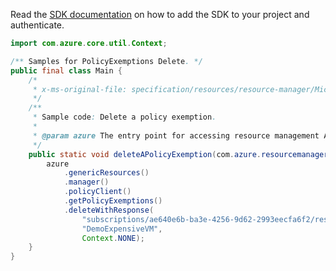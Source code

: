 Read the [SDK documentation](https://github.com/Azure/azure-sdk-for-java/blob/azure-resourcemanager_2.15.0/sdk/resourcemanager/azure-resourcemanager/README.md) on how to add the SDK to your project and authenticate.

```java
import com.azure.core.util.Context;

/** Samples for PolicyExemptions Delete. */
public final class Main {
    /*
     * x-ms-original-file: specification/resources/resource-manager/Microsoft.Authorization/preview/2020-07-01-preview/examples/deletePolicyExemption.json
     */
    /**
     * Sample code: Delete a policy exemption.
     *
     * @param azure The entry point for accessing resource management APIs in Azure.
     */
    public static void deleteAPolicyExemption(com.azure.resourcemanager.AzureResourceManager azure) {
        azure
            .genericResources()
            .manager()
            .policyClient()
            .getPolicyExemptions()
            .deleteWithResponse(
                "subscriptions/ae640e6b-ba3e-4256-9d62-2993eecfa6f2/resourceGroups/demoCluster",
                "DemoExpensiveVM",
                Context.NONE);
    }
}
```
